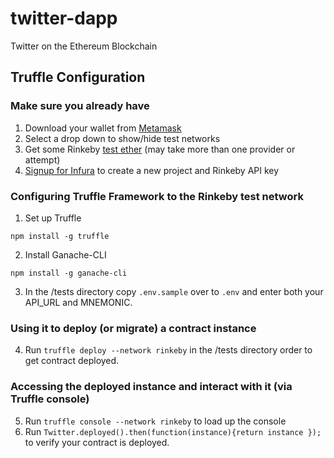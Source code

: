# twitter-dapp
Twitter on the Ethereum Blockchain

## Truffle Configuration

### Make sure you already have
1. Download your wallet from [Metamask](https://metamask.io/)
2. Select a drop down to show/hide test networks
3. Get some Rinkeby [test ether](https://faucet.rinkeby.io/) (may take more than one provider or attempt)
4. [Signup for Infura](https://infura.io/register) to create a new project and Rinkeby API key

### Configuring Truffle Framework to the Rinkeby test network

1. Set up Truffle
```
npm install -g truffle
```

2. Install Ganache-CLI
```
npm install -g ganache-cli
```

3. In the /tests directory copy `.env.sample` over to `.env` and enter both your API_URL and MNEMONIC.

### Using it to deploy (or migrate) a contract instance

4. Run `truffle deploy --network rinkeby` in the /tests directory order to get contract deployed.

### Accessing the deployed instance and interact with it (via Truffle console)

5. Run `truffle console --network rinkeby` to load up the console 
6. Run `Twitter.deployed().then(function(instance){return instance });` to verify your contract is deployed.
